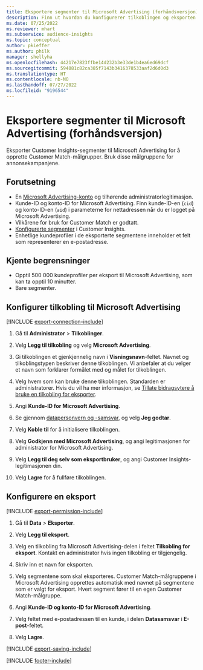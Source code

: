 ```yaml
---
title: Eksportere segmenter til Microsoft Advertising (forhåndsversjon)
description: Finn ut hvordan du konfigurerer tilkoblingen og eksporten til Microsoft Advertising.
ms.date: 07/25/2022
ms.reviewer: mhart
ms.subservice: audience-insights
ms.topic: conceptual
author: pkieffer
ms.author: philk
manager: shellyha
ms.openlocfilehash: 44217e7823ffbe14d232b3e33de1b4ea6ed69dcf
ms.sourcegitcommit: 594081c82ca385f7143b3416378533aaf2d6d0d3
ms.translationtype: HT
ms.contentlocale: nb-NO
ms.lasthandoff: 07/27/2022
ms.locfileid: "9196544"
---
```

# <a name="export-segments-to-microsoft-advertising-preview"></a>Eksportere segmenter til Microsoft Advertising (forhåndsversjon)

Eksporter Customer Insights-segmenter til Microsoft Advertising for å opprette Customer Match-målgrupper. Bruk disse målgruppene for annonsekampanjene.

## <a name="prerequisites"></a>Forutsetning

- En [Microsoft Advertising-konto](https://ads.microsoft.com/) og tilhørende administratorlegitimasjon.
- Kunde-ID og konto-ID for Microsoft Advertising. Finn kunde-ID-en (`cid`) og konto-ID-en (`aid`) i parameterne for nettadressen når du er logget på Microsoft Advertising.
- Vilkårene for bruk for Customer Match er godtatt.
- [Konfigurerte segmenter](segments.md) i Customer Insights.
- Enhetlige kundeprofiler i de eksporterte segmentene inneholder et felt som representerer en e-postadresse.

## <a name="known-limitations"></a>Kjente begrensninger

- Opptil 500 000 kundeprofiler per eksport til Microsoft Advertising, som kan ta opptil 10 minutter.
- Bare segmenter.

## <a name="set-up-connection-to-microsoft-advertising"></a>Konfigurer tilkobling til Microsoft Advertising

[!INCLUDE [export-connection-include](includes/export-connection-admn.md)]

1. Gå til **Administrator** > **Tilkoblinger**.

1. Velg **Legg til tilkobling** og velg **Microsoft Advertising**.

1. Gi tilkoblingen et gjenkjennelig navn i **Visningsnavn**-feltet. Navnet og tilkoblingstypen beskriver denne tilkoblingen. Vi anbefaler at du velger et navn som forklarer formålet med og målet for tilkoblingen.

1. Velg hvem som kan bruke denne tilkoblingen. Standarden er administratorer. Hvis du vil ha mer informasjon, se [Tillate bidragsytere å bruke en tilkobling for eksporter](connections.md#allow-contributors-to-use-a-connection-for-exports).

1. Angi **Kunde-ID for Microsoft Advertising**.

1. Se gjennom [datapersonvern og -samsvar](connections.md#data-privacy-and-compliance), og velg **Jeg godtar**.

1. Velg **Koble til** for å initialisere tilkoblingen.

1. Velg **Godkjenn med Microsoft Advertising**, og angi legitimasjonen for administrator for Microsoft Advertising.

1. Velg **Legg til deg selv som eksportbruker**, og angi Customer Insights-legitimasjonen din.

1. Velg **Lagre** for å fullføre tilkoblingen.

## <a name="configure-an-export"></a>Konfigurere en eksport

[!INCLUDE [export-permission-include](includes/export-permission.md)]

1. Gå til **Data** > **Eksporter**.

1. Velg **Legg til eksport**.

1. Velg en tilkobling fra Microsoft Advertising-delen i feltet **Tilkobling for eksport**. Kontakt en administrator hvis ingen tilkobling er tilgjengelig.

1. Skriv inn et navn for eksporten.

1. Velg segmentene som skal eksporteres. Customer Match-målgruppene i Microsoft Advertising opprettes automatisk med navnet på segmentene som er valgt for eksport. Hvert segment fører til en egen Customer Match-målgruppe.

1. Angi **Kunde-ID og konto-ID for Microsoft Advertising**.

1. Velg feltet med e-postadressen til en kunde, i delen **Datasamsvar** i **E-post**-feltet.

1. Velg **Lagre**.

[!INCLUDE [export-saving-include](includes/export-saving.md)]

[!INCLUDE [footer-include](includes/footer-banner.md)]
